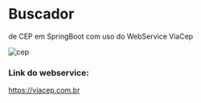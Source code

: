 # Buscador 
de CEP em SpringBoot com uso do WebService ViaCep

![cep](https://github.com/user-attachments/assets/555b0d12-0477-4dc6-bb6f-86bed08e1ead)

### Link do webservice: 
https://viacep.com.br
